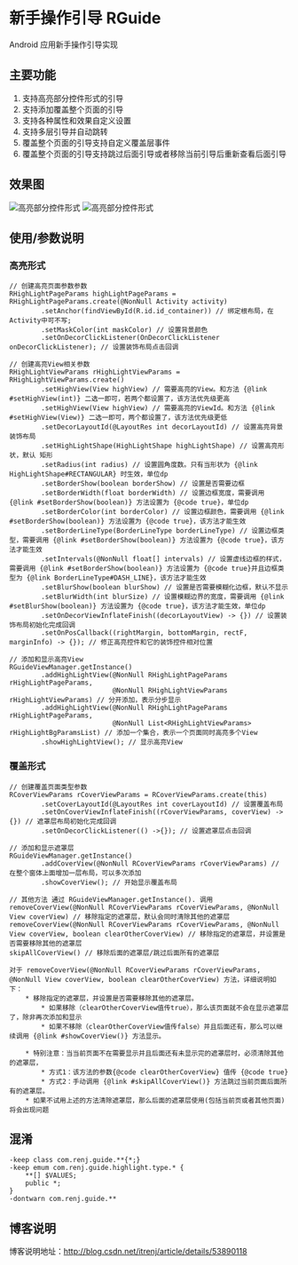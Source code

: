 # 新手操作引导 RGuide
Android 应用新手操作引导实现

## 主要功能

1. 支持高亮部分控件形式的引导
2. 支持添加覆盖整个页面的引导  
3. 支持各种属性和效果自定义设置
4. 支持多层引导并自动跳转
5. 覆盖整个页面的引导支持自定义覆盖层事件
6. 覆盖整个页面的引导支持跳过后面引导或者移除当前引导后重新查看后面引导

## 效果图
![高亮部分控件形式](https://raw.githubusercontent.com/itrenjunhua/RGuide/master/images/highlight.gif)        ![高亮部分控件形式](https://raw.githubusercontent.com/itrenjunhua/RGuide/master/images/coverview.gif)

## 使用/参数说明

### 高亮形式

	// 创建高亮页面参数参数
	RHighLightPageParams highLightPageParams = RHighLightPageParams.create(@NonNull Activity activity) 
            .setAnchor(findViewById(R.id.id_container)) // 绑定根布局，在Activity中可不写;
            .setMaskColor(int maskColor) // 设置背景颜色
            .setOnDecorClickListener(OnDecorClickListener onDecorClickListener); // 设置装饰布局点击回调
			
	// 创建高亮View相关参数
    RHighLightViewParams rHighLightViewParams = RHighLightViewParams.create()
            .setHighView(View highView) // 需要高亮的View。和方法 {@link #setHighView(int)} 二选一即可，若两个都设置了，该方法优先级更高
            .setHighView(View highView) // 需要高亮的ViewId。和方法 {@link #setHighView(View)} 二选一即可，两个都设置了，该方法优先级更低
            .setDecorLayoutId(@LayoutRes int decorLayoutId) // 设置高亮背景装饰布局
            .setHighLightShape(HighLightShape highLightShape) // 设置高亮形状，默认 矩形
            .setRadius(int radius) // 设置圆角度数。只有当形状为 {@link HighLightShape#RECTANGULAR} 时生效，单位dp
            .setBorderShow(boolean borderShow) // 设置是否需要边框
            .setBorderWidth(float borderWidth) // 设置边框宽度，需要调用 {@link #setBorderShow(boolean)} 方法设置为 {@code true}，单位dp
            .setBorderColor(int borderColor) // 设置边框颜色，需要调用 {@link #setBorderShow(boolean)} 方法设置为 {@code true}，该方法才能生效
            .setBorderLineType(BorderLineType borderLineType) // 设置边框类型，需要调用 {@link #setBorderShow(boolean)} 方法设置为 {@code true}，该方法才能生效
            .setIntervals(@NonNull float[] intervals) // 设置虚线边框的样式，需要调用 {@link #setBorderShow(boolean)} 方法设置为 {@code true}并且边框类型为 {@link BorderLineType#DASH_LINE}，该方法才能生效
            .setBlurShow(boolean blurShow) // 设置是否需要模糊化边框，默认不显示
            .setBlurWidth(int blurSize) // 设置模糊边界的宽度，需要调用 {@link #setBlurShow(boolean)} 方法设置为 {@code true}，该方法才能生效，单位dp
            .setOnDecorViewInflateFinish((decorLayoutView) -> {}) // 设置装饰布局初始化完成回调
            .setOnPosCallback((rightMargin, bottomMargin, rectF, marginInfo) -> {}); // 修正高亮控件和它的装饰控件相对位置

	// 添加和显示高亮View
	RGuideViewManager.getInstance()
		    .addHighLightView(@NonNull RHighLightPageParams rHighLightPageParams,
		                      @NonNull RHighLightViewParams rHighLightViewParams) // 分开添加，表示分步显示
		    .addHighLightView(@NonNull RHighLightPageParams rHighLightPageParams,
		                      @NonNull List<RHighLightViewParams> rHighLightBgParamsList) // 添加一个集合，表示一个页面同时高亮多个View
		    .showHighLightView(); // 显示高亮View

### 覆盖形式

	// 创建覆盖页面类型参数
	RCoverViewParams rCoverViewParams = RCoverViewParams.create(this)
	        .setCoverLayoutId(@LayoutRes int coverLayoutId) // 设置覆盖布局
	        .setOnCoverViewInflateFinish((rCoverViewParams, coverView) -> {}) // 遮罩层布局初始化完成回调
	        .setOnDecorClickListener(() ->{}); // 设置遮罩层点击回调

	// 添加和显示遮罩层
	RGuideViewManager.getInstance()
            .addCoverView(@NonNull RCoverViewParams rCoverViewParams) // 在整个窗体上面增加一层布局，可以多次添加
            .showCoverView(); // 开始显示覆盖布局

	// 其他方法 通过 RGuideViewManager.getInstance(). 调用
	removeCoverView(@NonNull RCoverViewParams rCoverViewParams, @NonNull View coverView) // 移除指定的遮罩层，默认会同时清除其他的遮罩层
	removeCoverView(@NonNull RCoverViewParams rCoverViewParams, @NonNull View coverView, boolean clearOtherCoverView) // 移除指定的遮罩层，并设置是否需要移除其他的遮罩层
	skipAllCoverView() // 移除后面的遮罩层/跳过后面所有的遮罩层
	
	对于 removeCoverView(@NonNull RCoverViewParams rCoverViewParams, @NonNull View coverView, boolean clearOtherCoverView) 方法，详细说明如下：
     	* 移除指定的遮罩层，并设置是否需要移除其他的遮罩层。
     		* 如果移除（clearOtherCoverView值传true），那么该页面就不会在显示遮罩层了，除非再次添加和显示
     		* 如果不移除（clearOtherCoverView值传false）并且后面还有，那么可以继续调用 {@link #showCoverView()} 方法显示。
     		
     	* 特别注意：当当前页面不在需要显示并且后面还有未显示完的遮罩层时，必须清除其他的遮罩层，
     		* 方式1：该方法的参数{@code clearOtherCoverView} 值传 {@code true}
     		* 方式2：手动调用 {@link #skipAllCoverView()} 方法跳过当前页面后面所有的遮罩层。
     	* 如果不试用上述的方法清除遮罩层，那么后面的遮罩层使用(包括当前页或者其他页面)将会出现问题

## 混淆

    -keep class com.renj.guide.**{*;}
    -keep emum com.renj.guide.highlight.type.* {
        **[] $VALUES;
        public *;
    }
    -dontwarn com.renj.guide.**

## 博客说明
博客说明地址：<http://blog.csdn.net/itrenj/article/details/53890118>